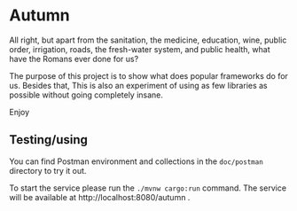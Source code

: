 # Autumn
All right, but apart from the sanitation, the medicine, education, wine, public order, irrigation, roads, the fresh-water system, and public health, what have the Romans ever done for us?

The purpose of this project is to show what does popular frameworks do for us.
Besides that, This is also an experiment of using as few libraries as possible without going completely insane.

Enjoy

## Testing/using
You can find Postman environment and collections in the ```doc/postman``` directory to try it out.

To start the service please run the ```./mvnw cargo:run``` command.
The service will be available at http://localhost:8080/autumn .
